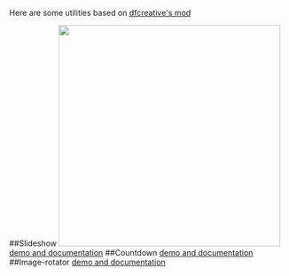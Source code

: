 Here are some utilities based on <a href="https://github.com/dfcreative/mod/">dfcreative's mod</a>

##Slideshow
<img src="http://cs617617.vk.me/v617617386/c42a/sdgS6xAbEus.jpg" width="400px"/><br>
[demo and documentation](http://cakeinpanic.github.io/modBasedStuff/slideshow.html)
##Countdown
[demo and documentation](http://cakeinpanic.github.io/modBasedStuff/countdown.html)
##Image-rotator
[demo and documentation](http://cakeinpanic.github.io/modBasedStuff/image-rotator.html)

